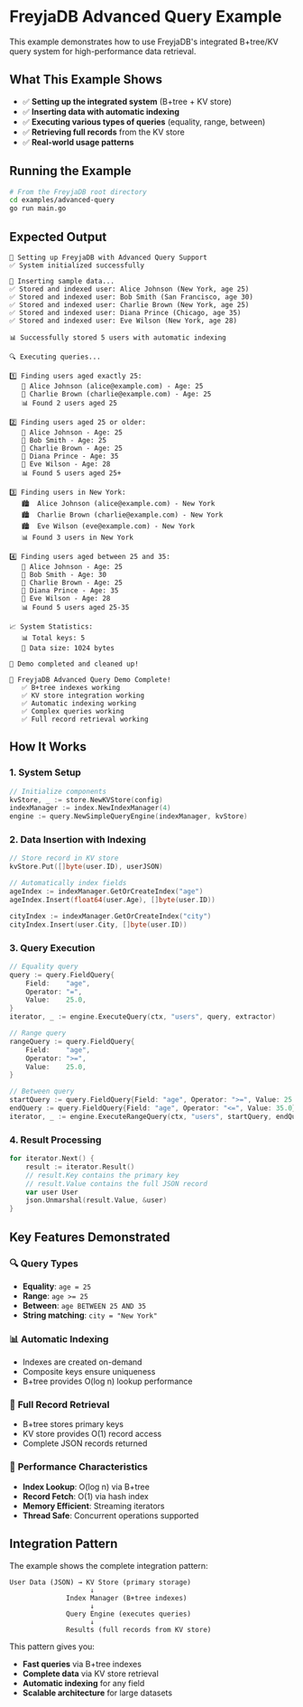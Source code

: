 # FreyjaDB Advanced Query Example

This example demonstrates how to use FreyjaDB's integrated B+tree/KV query system for high-performance data retrieval.

## What This Example Shows

- ✅ **Setting up the integrated system** (B+tree + KV store)
- ✅ **Inserting data with automatic indexing**
- ✅ **Executing various types of queries** (equality, range, between)
- ✅ **Retrieving full records** from the KV store
- ✅ **Real-world usage patterns**

## Running the Example

```bash
# From the FreyjaDB root directory
cd examples/advanced-query
go run main.go
```

## Expected Output

```
🚀 Setting up FreyjaDB with Advanced Query Support
✅ System initialized successfully

📝 Inserting sample data...
✅ Stored and indexed user: Alice Johnson (New York, age 25)
✅ Stored and indexed user: Bob Smith (San Francisco, age 30)
✅ Stored and indexed user: Charlie Brown (New York, age 25)
✅ Stored and indexed user: Diana Prince (Chicago, age 35)
✅ Stored and indexed user: Eve Wilson (New York, age 28)

📊 Successfully stored 5 users with automatic indexing

🔍 Executing queries...

1️⃣ Finding users aged exactly 25:
   👤 Alice Johnson (alice@example.com) - Age: 25
   👤 Charlie Brown (charlie@example.com) - Age: 25
   📊 Found 2 users aged 25

2️⃣ Finding users aged 25 or older:
   👤 Alice Johnson - Age: 25
   👤 Bob Smith - Age: 25
   👤 Charlie Brown - Age: 25
   👤 Diana Prince - Age: 35
   👤 Eve Wilson - Age: 28
   📊 Found 5 users aged 25+

3️⃣ Finding users in New York:
   🏙️  Alice Johnson (alice@example.com) - New York
   🏙️  Charlie Brown (charlie@example.com) - New York
   🏙️  Eve Wilson (eve@example.com) - New York
   📊 Found 3 users in New York

4️⃣ Finding users aged between 25 and 35:
   📅 Alice Johnson - Age: 25
   📅 Bob Smith - Age: 30
   📅 Charlie Brown - Age: 25
   📅 Diana Prince - Age: 35
   📅 Eve Wilson - Age: 28
   📊 Found 5 users aged 25-35

📈 System Statistics:
   📊 Total keys: 5
   💾 Data size: 1024 bytes

🧹 Demo completed and cleaned up!

🎉 FreyjaDB Advanced Query Demo Complete!
   ✅ B+tree indexes working
   ✅ KV store integration working
   ✅ Automatic indexing working
   ✅ Complex queries working
   ✅ Full record retrieval working
```

## How It Works

### 1. System Setup

```go
// Initialize components
kvStore, _ := store.NewKVStore(config)
indexManager := index.NewIndexManager(4)
engine := query.NewSimpleQueryEngine(indexManager, kvStore)
```

### 2. Data Insertion with Indexing

```go
// Store record in KV store
kvStore.Put([]byte(user.ID), userJSON)

// Automatically index fields
ageIndex := indexManager.GetOrCreateIndex("age")
ageIndex.Insert(float64(user.Age), []byte(user.ID))

cityIndex := indexManager.GetOrCreateIndex("city")
cityIndex.Insert(user.City, []byte(user.ID))
```

### 3. Query Execution

```go
// Equality query
query := query.FieldQuery{
    Field:    "age",
    Operator: "=",
    Value:    25.0,
}
iterator, _ := engine.ExecuteQuery(ctx, "users", query, extractor)

// Range query
rangeQuery := query.FieldQuery{
    Field:    "age",
    Operator: ">=",
    Value:    25.0,
}

// Between query
startQuery := query.FieldQuery{Field: "age", Operator: ">=", Value: 25.0}
endQuery := query.FieldQuery{Field: "age", Operator: "<=", Value: 35.0}
iterator, _ := engine.ExecuteRangeQuery(ctx, "users", startQuery, endQuery, extractor)
```

### 4. Result Processing

```go
for iterator.Next() {
    result := iterator.Result()
    // result.Key contains the primary key
    // result.Value contains the full JSON record
    var user User
    json.Unmarshal(result.Value, &user)
}
```

## Key Features Demonstrated

### 🔍 **Query Types**
- **Equality**: `age = 25`
- **Range**: `age >= 25`
- **Between**: `age BETWEEN 25 AND 35`
- **String matching**: `city = "New York"`

### 📊 **Automatic Indexing**
- Indexes are created on-demand
- Composite keys ensure uniqueness
- B+tree provides O(log n) lookup performance

### 💾 **Full Record Retrieval**
- B+tree stores primary keys
- KV store provides O(1) record access
- Complete JSON records returned

### 🚀 **Performance Characteristics**
- **Index Lookup**: O(log n) via B+tree
- **Record Fetch**: O(1) via hash index
- **Memory Efficient**: Streaming iterators
- **Thread Safe**: Concurrent operations supported

## Integration Pattern

The example shows the complete integration pattern:

```
User Data (JSON) → KV Store (primary storage)
                    ↓
              Index Manager (B+tree indexes)
                    ↓
              Query Engine (executes queries)
                    ↓
              Results (full records from KV store)
```

This pattern gives you:
- **Fast queries** via B+tree indexes
- **Complete data** via KV store retrieval
- **Automatic indexing** for any field
- **Scalable architecture** for large datasets